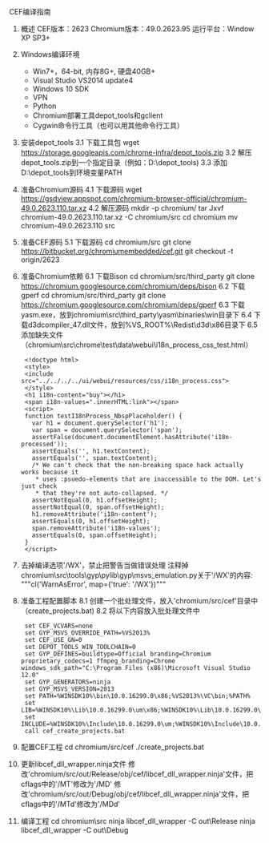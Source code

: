 CEF编译指南

1. 概述
	     CEF版本：2623
   	Chromium版本：49.0.2623.95
	    运行平台：Window XP SP3+

2. Windows编译环境
	* Win7+，64-bit, 内存8G+, 硬盘40GB+
	* Visual Studio VS2014 update4
	* Windows 10 SDK
	* VPN
	* Python
	* Chromium部署工具depot_tools和gclient
	* Cygwin命令行工具（也可以用其他命令行工具）

3. 安装depot_tools
	3.1 下载工具包
		wget https://storage.googleapis.com/chrome-infra/depot_tools.zip
	3.2 解压depot_tools.zip到一个指定目录（例如：D:\depot_tools)
	3.3 添加D:\depot_tools到环境变量PATH

4. 准备Chromium源码
	4.1 下载源码
		wget https://gsdview.appspot.com/chromium-browser-official/chromium-49.0.2623.110.tar.xz
	4.2 解压源码
		mkdir -p chromium/
		tar Jxvf chromium-49.0.2623.110.tar.xz -C chromium/src
		cd chromium
		mv chromium-49.0.2623.110 src

5. 准备CEF源码
	5.1 下载源码
		cd chromium/src
		git clone https://bitbucket.org/chromiumembedded/cef.git
		git checkout -t origin/2623

6. 准备Chromium依赖
	6.1 下载Bison
		cd chromium/src/third_party
		git clone https://chromium.googlesource.com/chromium/deps/bison
	6.2 下载gperf
		cd chromium/src/third_party
		git clone https://chromium.googlesource.com/chromium/deps/gperf
	6.3 下载yasm.exe，放到chromium\src\third_party\yasm\binaries\win目录下
	6.4 下载d3dcompiler_47.dll文件，放到%VS_ROOT%\Redist\d3d\x86目录下
	6.5 添加缺失文件（chromium\src\chrome\test\data\webui\i18n_process_css_test.html）

		<!doctype html>
		<style>
		<include src="../../../../ui/webui/resources/css/i18n_process.css">
		</style>
		<h1 i18n-content="buy"></h1>
		<span i18n-values=".innerHTML:link"></span>
		<script>
		function testI18nProcess_NbspPlaceholder() {
		  var h1 = document.querySelector('h1');
		  var span = document.querySelector('span');
		  assertFalse(document.documentElement.hasAttribute('i18n-processed'));
		  assertEquals('', h1.textContent);
		  assertEquals('', span.textContent);
		  /* We can't check that the non-breaking space hack actually works because it
		   * uses :psuedo-elements that are inaccessible to the DOM. Let's just check
		   * that they're not auto-collapsed. */
		  assertNotEqual(0, h1.offsetHeight);
		  assertNotEqual(0, span.offsetHeight);
		  h1.removeAttribute('i18n-content');
		  assertEquals(0, h1.offsetHeight);
		  span.removeAttribute('i18n-values');
		  assertEquals(0, span.offsetHeight);
		}
		</script>

7. 去掉编译选项'/WX'，禁止把警告当做错误处理
	注释掉chromium\src\tools\gyp\pylib\gyp\msvs_emulation.py关于'/WX'的内容:
	"""cl('WarnAsError', map={'true': '/WX'})"""

8. 准备工程配置脚本
	8.1 创建一个批处理文件，放入'chromium/src/cef'目录中（create_projects.bat)
	8.2 将以下内容放入批处理文件中

		set CEF_VCVARS=none
		set GYP_MSVS_OVERRIDE_PATH=%VS2013%
		set CEF_USE_GN=0
		set DEPOT_TOOLS_WIN_TOOLCHAIN=0
		set GYP_DEFINES=buildtype=Official branding=Chromium proprietary_codecs=1 ffmpeg_branding=Chrome windows_sdk_path="C:\Program Files (x86)\Microsoft Visual Studio 12.0"
		set GYP_GENERATORS=ninja
		set GYP_MSVS_VERSION=2013
		set PATH=%WINSDK10%\bin\10.0.16299.0\x86;%VS2013%\VC\bin;%PATH%
		set LIB=%WINSDK10%\Lib\10.0.16299.0\um\x86;%WINSDK10%\Lib\10.0.16299.0\ucrt\x86;%VS2013%\VC\lib;%VS2013%\VC\atlmfc\lib;%LIB%
		set INCLUDE=%WINSDK10%\Include\10.0.16299.0\um;%WINSDK10%\Include\10.0.16299.0\ucrt;%WINSDK10%\Include\10.0.16299.0\shared;%WINSDK10%\Include\10.0.16299.0\winrt;%VS2013%\VC\include;%VS2013%\VC\atlmfc\include;%INCLUDE%
		call cef_create_projects.bat

9. 配置CEF工程
	cd chromium/src/cef
	./create_projects.bat

10. 更新libcef_dll_wrapper.ninja文件
	修改'chromium/src/out/Release/obj/cef/libcef_dll_wrapper.ninja'文件，把cflags中的'/MT'修改为'/MD'
	修改'chromium/src/out/Debug/obj/cef/libcef_dll_wrapper.ninja'文件，把cflags中的'/MTd'修改为'/MDd'

11. 编译工程
	cd chromium\src
	ninja libcef_dll_wrapper -C out\Release
	ninja libcef_dll_wrapper -C out\Debug